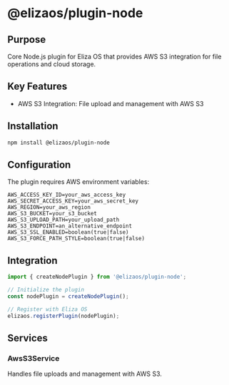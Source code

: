 # @elizaos/plugin-node

## Purpose

Core Node.js plugin for Eliza OS that provides AWS S3 integration for file operations and cloud storage.

## Key Features

- AWS S3 Integration: File upload and management with AWS S3

## Installation

```bash
npm install @elizaos/plugin-node
```

## Configuration

The plugin requires AWS environment variables:

```env
AWS_ACCESS_KEY_ID=your_aws_access_key
AWS_SECRET_ACCESS_KEY=your_aws_secret_key
AWS_REGION=your_aws_region
AWS_S3_BUCKET=your_s3_bucket
AWS_S3_UPLOAD_PATH=your_upload_path
AWS_S3_ENDPOINT=an_alternative_endpoint
AWS_S3_SSL_ENABLED=boolean(true|false)
AWS_S3_FORCE_PATH_STYLE=boolean(true|false)
```

## Integration

```typescript
import { createNodePlugin } from '@elizaos/plugin-node';

// Initialize the plugin
const nodePlugin = createNodePlugin();

// Register with Eliza OS
elizaos.registerPlugin(nodePlugin);
```

## Services

### AwsS3Service

Handles file uploads and management with AWS S3.
